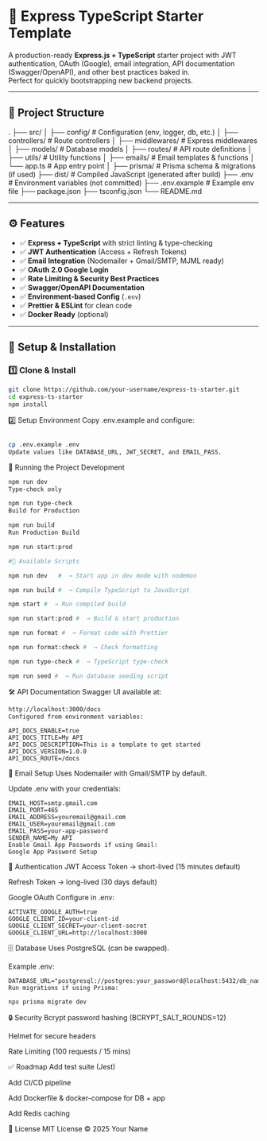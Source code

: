 # 🚀 Express TypeScript Starter Template

A production-ready **Express.js + TypeScript** starter project with JWT authentication, OAuth (Google), email integration, API documentation (Swagger/OpenAPI), and other best practices baked in.  
Perfect for quickly bootstrapping new backend projects.

---

## 📂 Project Structure

.
├── src/
│ ├── config/ # Configuration (env, logger, db, etc.)
│ ├── controllers/ # Route controllers
│ ├── middlewares/ # Express middlewares
│ ├── models/ # Database models
│ ├── routes/ # API route definitions
│ ├── utils/ # Utility functions
│ ├── emails/ # Email templates & functions
│ └── app.ts # App entry point
│
├── prisma/ # Prisma schema & migrations (if used)
├── dist/ # Compiled JavaScript (generated after build)
├── .env # Environment variables (not committed)
├── .env.example # Example env file
├── package.json
├── tsconfig.json
└── README.md

---


## ⚙️ Features

- ✅ **Express + TypeScript** with strict linting & type-checking  
- ✅ **JWT Authentication** (Access + Refresh Tokens)  
- ✅ **Email Integration** (Nodemailer + Gmail/SMTP, MJML ready)  
- ✅ **OAuth 2.0 Google Login**  
- ✅ **Rate Limiting & Security Best Practices**  
- ✅ **Swagger/OpenAPI Documentation**  
- ✅ **Environment-based Config** (`.env`)  
- ✅ **Prettier & ESLint** for clean code  
- ✅ **Docker Ready** (optional)  


---

## 🔧 Setup & Installation

### 1️⃣ Clone & Install
```bash
git clone https://github.com/your-username/express-ts-starter.git
cd express-ts-starter
npm install

```

2️⃣ Setup Environment
Copy .env.example and configure:

```bash

cp .env.example .env
Update values like DATABASE_URL, JWT_SECRET, and EMAIL_PASS.
```

🚀 Running the Project
Development

```bash
npm run dev
Type-check only
```
```bash
npm run type-check
Build for Production
```
```bash
npm run build
Run Production Build
```
```bash
npm run start:prod

#📜 Available Scripts

npm run dev   #  → Start app in dev mode with nodemon

npm run build #  → Compile TypeScript to JavaScript

npm start #  → Run compiled build

npm run start:prod #  → Build & start production

npm run format #  → Format code with Prettier

npm run format:check #  → Check formatting

npm run type-check #  → TypeScript type-check

npm run seed #  → Run database seeding script
```

🛠️ API Documentation
Swagger UI available at:

```bash
http://localhost:3000/docs
Configured from environment variables:
```

```env
API_DOCS_ENABLE=true
API_DOCS_TITLE=My API
API_DOCS_DESCRIPTION=This is a template to get started
API_DOCS_VERSION=1.0.0
API_DOCS_ROUTE=/docs
```
📧 Email Setup
Uses Nodemailer with Gmail/SMTP by default.

Update .env with your credentials:

```env
EMAIL_HOST=smtp.gmail.com
EMAIL_PORT=465
EMAIL_ADDRESS=youremail@gmail.com
EMAIL_USER=youremail@gmail.com
EMAIL_PASS=your-app-password
SENDER_NAME=My API
Enable Gmail App Passwords if using Gmail:
Google App Password Setup
```
🔐 Authentication
JWT
Access Token → short-lived (15 minutes default)

Refresh Token  → long-lived (30 days default)

Google OAuth
Configure in .env:

```env
ACTIVATE_GOOGLE_AUTH=true
GOOGLE_CLIENT_ID=your-client-id
GOOGLE_CLIENT_SECRET=your-client-secret
GOOGLE_CLIENT_URL=http://localhost:3000
```

🗄️ Database
Uses PostgreSQL (can be swapped).

Example .env:

```env
DATABASE_URL="postgresql://postgres:your_password@localhost:5432/db_name"
Run migrations if using Prisma:
```

```bash
npx prisma migrate dev
```
🔒 Security
Bcrypt password hashing (BCRYPT_SALT_ROUNDS=12)

Helmet for secure headers

Rate Limiting (100 requests / 15 mins)

✅ Roadmap
 Add test suite (Jest)

 Add CI/CD pipeline

 Add Dockerfile & docker-compose for DB + app

 Add Redis caching

📄 License
MIT License © 2025 Your Name